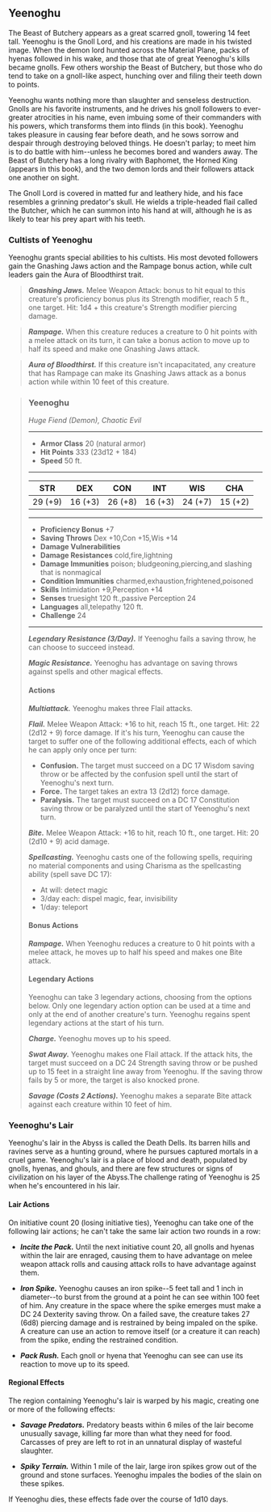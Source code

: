 ## Yeenoghu
The Beast of Butchery appears as a great scarred gnoll, towering 14 feet tall. Yeenoghu is the Gnoll Lord, and his creations are made in his twisted image. When the demon lord hunted across the Material Plane, packs of hyenas followed in his wake, and those that ate of great Yeenoghu's kills became gnolls. Few others worship the Beast of Butchery, but those who do tend to take on a gnoll-like aspect, hunching over and filing their teeth down to points.

Yeenoghu wants nothing more than slaughter and senseless destruction. Gnolls are his favorite instruments, and he drives his gnoll followers to ever-greater atrocities in his name, even imbuing some of their commanders with his powers, which transforms them into flinds (in this book). Yeenoghu takes pleasure in causing fear before death, and he sows sorrow and despair through destroying beloved things. He doesn't parlay; to meet him is to do battle with him--unless he becomes bored and wanders away. The Beast of Butchery has a long rivalry with Baphomet, the Horned King (appears in this book), and the two demon lords and their followers attack one another on sight.

The Gnoll Lord is covered in matted fur and leathery hide, and his face resembles a grinning predator's skull. He wields a triple-headed flail called the Butcher, which he can summon into his hand at will, although he is as likely to tear his prey apart with his teeth.

### Cultists of Yeenoghu
Yeenoghu grants special abilities to his cultists. His most devoted followers gain the Gnashing Jaws action and the Rampage bonus action, while cult leaders gain the Aura of Bloodthirst trait.

>***Gnashing Jaws.*** Melee Weapon Attack: bonus to hit equal to this creature's proficiency bonus plus its Strength modifier, reach 5 ft., one target. Hit: 1d4 + this creature's Strength modifier piercing damage.

>***Rampage.*** When this creature reduces a creature to 0 hit points with a melee attack on its turn, it can take a bonus action to move up to half its speed and make one Gnashing Jaws attack.

>***Aura of Bloodthirst.*** If this creature isn't incapacitated, any creature that has Rampage can make its Gnashing Jaws attack as a bonus action while within 10 feet of this creature.

>### Yeenoghu
>*Huge Fiend (Demon), Chaotic Evil*
>___
>- **Armor Class** 20 (natural armor)
>- **Hit Points** 333 (23d12 + 184)
>- **Speed** 50 ft.
>___
>|**STR**|**DEX**|**CON**|**INT**|**WIS**|**CHA**|
>|:---:|:---:|:---:|:---:|:---:|:---:|
>|29 (+9)|16 (+3)|26 (+8)|16 (+3)|24 (+7)|15 (+2)|
>
>___
>- **Proficiency Bonus** +7
>- **Saving Throws** Dex +10,Con +15,Wis +14
>- **Damage Vulnerabilities** 
>- **Damage Resistances** cold,fire,lightning
>- **Damage Immunities** poison; bludgeoning,piercing,and slashing that is nonmagical
>- **Condition Immunities** charmed,exhaustion,frightened,poisoned
>- **Skills** Intimidation +9,Perception +14
>- **Senses** truesight 120 ft.,passive Perception 24
>- **Languages** all,telepathy 120 ft.
>- **Challenge** 24
>___
>***Legendary Resistance (3/Day).*** If Yeenoghu fails a saving throw, he can choose to succeed instead.
>
>***Magic Resistance.*** Yeenoghu has advantage on saving throws against spells and other magical effects.
>
>#### Actions
>***Multiattack.*** Yeenoghu makes three Flail attacks.
>
>***Flail.*** Melee Weapon Attack: +16 to hit, reach 15 ft., one target. Hit: 22 (2d12 + 9) force damage. If it's his turn, Yeenoghu can cause the target to suffer one of the following additional effects, each of which he can apply only once per turn:
>* **Confusion.** The target must succeed on a DC 17 Wisdom saving throw or be affected by the confusion spell until the start of Yeenoghu's next turn.
>* **Force.** The target takes an extra 13 (2d12) force damage.
>* **Paralysis.** The target must succeed on a DC 17 Constitution saving throw or be paralyzed until the start of Yeenoghu's next turn.
>
>***Bite.*** Melee Weapon Attack: +16 to hit, reach 10 ft., one target. Hit: 20 (2d10 + 9) acid damage.
>
>***Spellcasting.*** Yeenoghu casts one of the following spells, requiring no material components and using Charisma as the spellcasting ability (spell save DC 17):
>* At will: detect magic
>* 3/day each: dispel magic, fear, invisibility
>* 1/day: teleport
>
>#### Bonus Actions
>***Rampage.*** When Yeenoghu reduces a creature to 0 hit points with a melee attack, he moves up to half his speed and makes one Bite attack.
>
>#### Legendary Actions
>Yeenoghu can take 3 legendary actions, choosing from the options below. Only one legendary action option can be used at a time and only at the end of another creature's turn. Yeenoghu regains spent legendary actions at the start of his turn.
>
>***Charge.*** Yeenoghu moves up to his speed.
>
>***Swat Away.*** Yeenoghu makes one Flail attack. If the attack hits, the target must succeed on a DC 24 Strength saving throw or be pushed up to 15 feet in a straight line away from Yeenoghu. If the saving throw fails by 5 or more, the target is also knocked prone.
>
>***Savage (Costs 2 Actions).*** Yeenoghu makes a separate Bite attack against each creature within 10 feet of him.
>

### Yeenoghu's Lair
Yeenoghu's lair in the Abyss is called the Death Dells. Its barren hills and ravines serve as a hunting ground, where he pursues captured mortals in a cruel game. Yeenoghu's lair is a place of blood and death, populated by gnolls, hyenas, and ghouls, and there are few structures or signs of civilization on his layer of the Abyss.The challenge rating of Yeenoghu is 25 when he's encountered in his lair.

#### Lair Actions
On initiative count 20 (losing initiative ties), Yeenoghu can take one of the following lair actions; he can't take the same lair action two rounds in a row:

* ***Incite the Pack.*** Until the next initiative count 20, all gnolls and hyenas within the lair are enraged, causing them to have advantage on melee weapon attack rolls and causing attack rolls to have advantage against them.

* ***Iron Spike.*** Yeenoghu causes an iron spike--5 feet tall and 1 inch in diameter--to burst from the ground at a point he can see within 100 feet of him. Any creature in the space where the spike emerges must make a DC 24 Dexterity saving throw. On a failed save, the creature takes 27 (6d8) piercing damage and is restrained by being impaled on the spike. A creature can use an action to remove itself (or a creature it can reach) from the spike, ending the restrained condition.

* ***Pack Rush.*** Each gnoll or hyena that Yeenoghu can see can use its reaction to move up to its speed.


#### Regional Effects
The region containing Yeenoghu's lair is warped by his magic, creating one or more of the following effects:

* ***Savage Predators.*** Predatory beasts within 6 miles of the lair become unusually savage, killing far more than what they need for food. Carcasses of prey are left to rot in an unnatural display of wasteful slaughter.

* ***Spiky Terrain.*** Within 1 mile of the lair, large iron spikes grow out of the ground and stone surfaces. Yeenoghu impales the bodies of the slain on these spikes.

If Yeenoghu dies, these effects fade over the course of 1d10 days.


